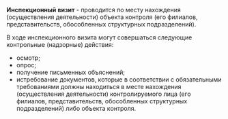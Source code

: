 **Инспекционный визит** - проводится по месту нахождения (осуществления деятельности) объекта контроля (его филиалов, представительств, обособленных структурных подразделений).

В ходе инспекционного визита могут совершаться следующие контрольные (надзорные) действия:
- осмотр;
- опрос;
- получение письменных объяснений;
- истребование документов, которые в соответствии с обязательными требованиями должны находиться в месте нахождения (осуществления деятельности) контролируемого лица (его филиалов, представительств, обособленных структурных подразделений) либо объекта контроля.
